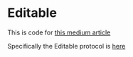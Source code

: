 # Editable
This is code for [this medium article](https://medium.com/@patrickbdev/editing-in-ios-with-protocol-extensions-b77ba28acd6e#.kmkegnr74)

Specifically the Editable protocol is [here](https://github.com/patrickbdev/Editable/blob/master/EditableExample/Editable.swift)
